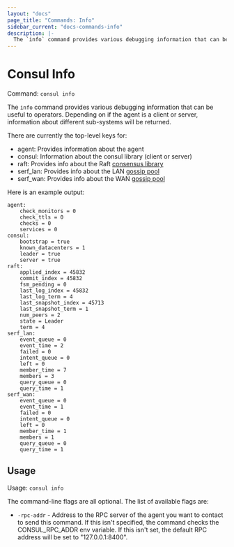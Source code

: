 ```yaml
---
layout: "docs"
page_title: "Commands: Info"
sidebar_current: "docs-commands-info"
description: |-
  The `info` command provides various debugging information that can be useful to operators. Depending on if the agent is a client or server, information about different sub-systems will be returned.
---
```


# Consul Info

Command: `consul info`

The `info` command provides various debugging information that can be
useful to operators. Depending on if the agent is a client or server,
information about different sub-systems will be returned.

There are currently the top-level keys for:

* agent: Provides information about the agent
* consul: Information about the consul library (client or server)
* raft: Provides info about the Raft [consensus library](/docs/internals/consensus.html)
* serf_lan: Provides info about the LAN [gossip pool](/docs/internals/gossip.html)
* serf_wan: Provides info about the WAN [gossip pool](/docs/internals/gossip.html)

Here is an example output:

```text
agent:
    check_monitors = 0
    check_ttls = 0
    checks = 0
    services = 0
consul:
    bootstrap = true
    known_datacenters = 1
    leader = true
    server = true
raft:
    applied_index = 45832
    commit_index = 45832
    fsm_pending = 0
    last_log_index = 45832
    last_log_term = 4
    last_snapshot_index = 45713
    last_snapshot_term = 1
    num_peers = 2
    state = Leader
    term = 4
serf_lan:
    event_queue = 0
    event_time = 2
    failed = 0
    intent_queue = 0
    left = 0
    member_time = 7
    members = 3
    query_queue = 0
    query_time = 1
serf_wan:
    event_queue = 0
    event_time = 1
    failed = 0
    intent_queue = 0
    left = 0
    member_time = 1
    members = 1
    query_queue = 0
    query_time = 1
```

## Usage

Usage: `consul info`

The command-line flags are all optional. The list of available flags are:

* `-rpc-addr` - Address to the RPC server of the agent you want to contact
  to send this command. If this isn't specified, the command checks the
  CONSUL_RPC_ADDR env variable. If this isn't set, the default RPC 
  address will be set to "127.0.0.1:8400". 

